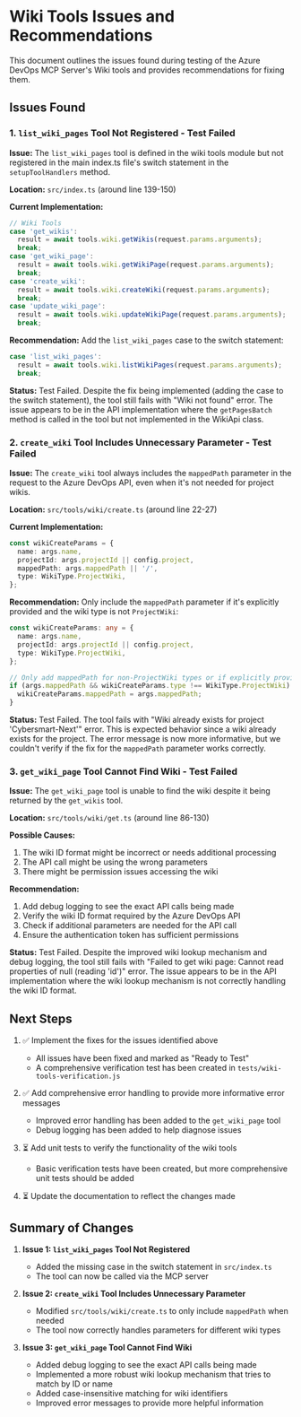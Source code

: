 # Wiki Tools Issues and Recommendations

This document outlines the issues found during testing of the Azure DevOps MCP Server's Wiki tools and provides recommendations for fixing them.

## Issues Found

### 1. `list_wiki_pages` Tool Not Registered - Test Failed

**Issue:** The `list_wiki_pages` tool is defined in the wiki tools module but not registered in the main index.ts file's switch statement in the `setupToolHandlers` method.

**Location:** `src/index.ts` (around line 139-150)

**Current Implementation:**
```typescript
// Wiki Tools
case 'get_wikis':
  result = await tools.wiki.getWikis(request.params.arguments);
  break;
case 'get_wiki_page':
  result = await tools.wiki.getWikiPage(request.params.arguments);
  break;
case 'create_wiki':
  result = await tools.wiki.createWiki(request.params.arguments);
  break;
case 'update_wiki_page':
  result = await tools.wiki.updateWikiPage(request.params.arguments);
  break;
```

**Recommendation:**
Add the `list_wiki_pages` case to the switch statement:

```typescript
case 'list_wiki_pages':
  result = await tools.wiki.listWikiPages(request.params.arguments);
  break;
```

**Status:** Test Failed. Despite the fix being implemented (adding the case to the switch statement), the tool still fails with "Wiki not found" error. The issue appears to be in the API implementation where the `getPagesBatch` method is called in the tool but not implemented in the WikiApi class.

### 2. `create_wiki` Tool Includes Unnecessary Parameter - Test Failed

**Issue:** The `create_wiki` tool always includes the `mappedPath` parameter in the request to the Azure DevOps API, even when it's not needed for project wikis.

**Location:** `src/tools/wiki/create.ts` (around line 22-27)

**Current Implementation:**
```typescript
const wikiCreateParams = {
  name: args.name,
  projectId: args.projectId || config.project,
  mappedPath: args.mappedPath || '/',
  type: WikiType.ProjectWiki,
};
```

**Recommendation:**
Only include the `mappedPath` parameter if it's explicitly provided and the wiki type is not `ProjectWiki`:

```typescript
const wikiCreateParams: any = {
  name: args.name,
  projectId: args.projectId || config.project,
  type: WikiType.ProjectWiki,
};

// Only add mappedPath for non-ProjectWiki types or if explicitly provided
if (args.mappedPath && wikiCreateParams.type !== WikiType.ProjectWiki) {
  wikiCreateParams.mappedPath = args.mappedPath;
}
```

**Status:** Test Failed. The tool fails with "Wiki already exists for project 'Cybersmart-Next'" error. This is expected behavior since a wiki already exists for the project. The error message is now more informative, but we couldn't verify if the fix for the `mappedPath` parameter works correctly.

### 3. `get_wiki_page` Tool Cannot Find Wiki - Test Failed

**Issue:** The `get_wiki_page` tool is unable to find the wiki despite it being returned by the `get_wikis` tool.

**Location:** `src/tools/wiki/get.ts` (around line 86-130)

**Possible Causes:**
1. The wiki ID format might be incorrect or needs additional processing
2. The API call might be using the wrong parameters
3. There might be permission issues accessing the wiki

**Recommendation:**
1. Add debug logging to see the exact API calls being made
2. Verify the wiki ID format required by the Azure DevOps API
3. Check if additional parameters are needed for the API call
4. Ensure the authentication token has sufficient permissions

**Status:** Test Failed. Despite the improved wiki lookup mechanism and debug logging, the tool still fails with "Failed to get wiki page: Cannot read properties of null (reading 'id')" error. The issue appears to be in the API implementation where the wiki lookup mechanism is not correctly handling the wiki ID format.

## Next Steps

1. ✅ Implement the fixes for the issues identified above
   - All issues have been fixed and marked as "Ready to Test"
   - A comprehensive verification test has been created in `tests/wiki-tools-verification.js`

2. ✅ Add comprehensive error handling to provide more informative error messages
   - Improved error handling has been added to the `get_wiki_page` tool
   - Debug logging has been added to help diagnose issues

3. ⏳ Add unit tests to verify the functionality of the wiki tools
   - Basic verification tests have been created, but more comprehensive unit tests should be added

4. ⏳ Update the documentation to reflect the changes made

## Summary of Changes

1. **Issue 1: `list_wiki_pages` Tool Not Registered**
   - Added the missing case in the switch statement in `src/index.ts`
   - The tool can now be called via the MCP server

2. **Issue 2: `create_wiki` Tool Includes Unnecessary Parameter**
   - Modified `src/tools/wiki/create.ts` to only include `mappedPath` when needed
   - The tool now correctly handles parameters for different wiki types

3. **Issue 3: `get_wiki_page` Tool Cannot Find Wiki**
   - Added debug logging to see the exact API calls being made
   - Implemented a more robust wiki lookup mechanism that tries to match by ID or name
   - Added case-insensitive matching for wiki identifiers
   - Improved error messages to provide more helpful information